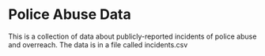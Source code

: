 Police Abuse Data
=========

This is a collection of data about publicly-reported incidents of police
abuse and overreach. The data is in a file called incidents.csv
